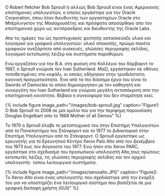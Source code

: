 O Robert fletcher Bob Sproull ή αλλιώς Bob Sproull είναι ένας Αμερικανός επιστήμονας υπολογιστών, ο οποίος εργάστηκε για την Oracle Corporation, όπου ήταν διευθυντής των εργαστηρίων Oracle στο Μπέρλινγκτον της Μασαχουσέτης και πρόσφατα αποσύρθηκε απο τον επιστημονικό χώρο ως αντιπρόεδρος και διευθυντης της Oracle Labs.

Απο τις ημέρες του ώς προπτυχιακός φοιτητής κατασκεύαζε υλικό και λογισμικό για γραφικά υπολογιστών: υλικό αποκοπής, πρώιμο πακέτο γραφικών ανεξάρτητο από συσκευές, γλώσσες περιγραφής σελίδας, λογισμικό εκτύπωσης λέιζερ και συστήματα παραθύρων.

Ενώ εργαζόταν για την B.A. στη φυσική στο Κολλέγιο του Χάρβαρντ το 1967, ο Sproull γνώρισε τον Ivan Sutherland. Μαζί, εργάστηκαν σε οθόνες τοποθετημένες στο κεφάλι, οι οποίες οδήγησαν στην τρισδιάστατη εικονική πραγματικότητα. Ένα από τα πίο διάσημα έργα του είναι το Swords of Damocles το οποίο δημιούργησαν με τον καθηγητή και συνεργάτη του Ivan Sutherland και γνώρισε μεγάλη ανταπόκριση απο την επιστημονική κοινότητα. Βέβαια η συνεισφορά του δεν σταμάτησε εκεί.

{% include figure image_path="/images/bob-sproull.jpg" caption="Figure1: O Bob Sproull το 2008 σε μία ομιλία του για την  περίφημη παρουσίαση Douglas Engelbart απο το 1968 Mother of all Demos" %}

Το 1970 ο Sproull έλαβε το μεταπτυχιακό του στην Επιστήμη Υπολογιστών από το Πανεπιστήμιο του Στάνφορντ και το 1977 το Διδακτορικό στην Επιστήμη Υπολογιστών από το Στάνφορντ. Ο Sproull εργάστηκε ως ερευνητής για το Ερευνητικό Κέντρο Xerox Palo Alto από τον Δεκέμβριο του 1973 έως τον Αύγουστο του 1977. Ενώ ήταν στο Xerox PARC, εργάστηκε στο σχεδιασμό του προσωπικού υπολογιστή Alto,τους πρώτους εκτυπωτές λέιζερ, τις γλώσσες περιγραφής σελίδας και τον αρχικό υπολογιστή- τύπου λειτουργικά συστήματα.

{% include figure image_path="/images/xeroxalto.JPG" caption="Figure2: Το Xerox Alto είναι ένας υπολογιστής που σχεδιάστηκε από την έναρξή του για να υποστηρίζει ένα λειτουργικό σύστημα που βασίζεται σε μια γραφική διεπαφή χρήστη (GUI)" %}
